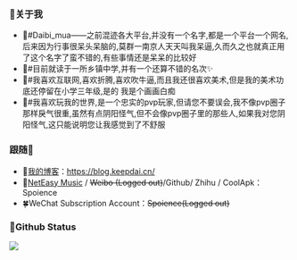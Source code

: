 ### 🎈关于我

- 🎃#Daibi_mua——之前混迹各大平台,并没有一个名字,都是一个平台一个网名,后来因为行事很呆头呆脑的,莫群一南京人天天叫我呆逼,久而久之也就真正用了这个名字了蛮不错的,有些事情还是呆呆的比较好
- 👔#目前就读于一所乡镇中学,并有一个还算不错的名次✨
- 🎨#我喜欢互联网,喜欢折腾,喜欢吹牛逼,而且我还很喜欢美术,但是我的美术功底还停留在小学三年级,是的 我是个画画白痴
- 🎯#我喜欢玩我的世界,是一个忠实的pvp玩家,但请您不要误会,我不像pvp圈子那样戾气很重,虽然有点阴阳怪气,但不会像pvp圈子里的那些人,如果我对您阴阳怪气,这只能说明您让我感觉到了不舒服

### 跟随👴
- 📖[我的博客](https://blog.keepdai.cn/)：https://blog.keepdai.cn/
- 🍻[NetEasy Music](https://music.163.com/#/user/home?id=1617933204) / ~~Weibo (Logged out)~~/Github/ Zhihu / CoolApk：Spoience
- 🍀WeChat Subscription Account：~~Spoience(Logged out)~~

### 🍼Github Status
![](https://github-readme-stats.vercel.app/api?username=Spoience&show_icons=true&title_color=fffffc&icon_color=FFFFFF&text_color=FFFFFF&bg_color=2ec1ac)
